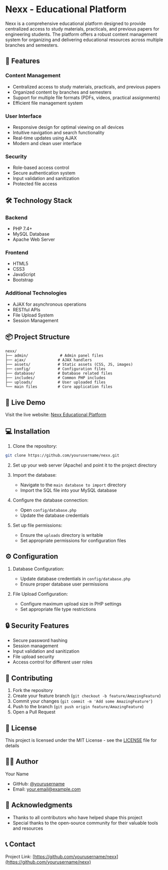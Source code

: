 # Nexx - Educational Platform

Nexx is a comprehensive educational platform designed to provide centralized access to study materials, practicals, and previous papers for engineering students. The platform offers a robust content management system for organizing and delivering educational resources across multiple branches and semesters.

## 🌟 Features

### Content Management
- Centralized access to study materials, practicals, and previous papers
- Organized content by branches and semesters
- Support for multiple file formats (PDFs, videos, practical assignments)
- Efficient file management system

### User Interface
- Responsive design for optimal viewing on all devices
- Intuitive navigation and search functionality
- Real-time updates using AJAX
- Modern and clean user interface

### Security
- Role-based access control
- Secure authentication system
- Input validation and sanitization
- Protected file access

## 🛠️ Technology Stack

### Backend
- PHP 7.4+
- MySQL Database
- Apache Web Server

### Frontend
- HTML5
- CSS3
- JavaScript
- Bootstrap

### Additional Technologies
- AJAX for asynchronous operations
- RESTful APIs
- File Upload System
- Session Management

## 📦 Project Structure

```
nexx/
├── admin/              # Admin panel files
├── ajax/              # AJAX handlers
├── assets/            # Static assets (CSS, JS, images)
├── config/            # Configuration files
├── database/          # Database related files
├── includes/          # Common PHP includes
├── uploads/           # User uploaded files
└── main files         # Core application files
```

## 🚀 Live Demo

Visit the live website: [Nexx Educational Platform](https://nexx.vercel.app)

## 💻 Installation

1. Clone the repository:
```bash
git clone https://github.com/yourusername/nexx.git
```

2. Set up your web server (Apache) and point it to the project directory

3. Import the database:
   - Navigate to the `main database to import` directory
   - Import the SQL file into your MySQL database

4. Configure the database connection:
   - Open `config/database.php`
   - Update the database credentials

5. Set up file permissions:
   - Ensure the `uploads` directory is writable
   - Set appropriate permissions for configuration files

## ⚙️ Configuration

1. Database Configuration:
   - Update database credentials in `config/database.php`
   - Ensure proper database user permissions

2. File Upload Configuration:
   - Configure maximum upload size in PHP settings
   - Set appropriate file type restrictions

## 🔒 Security Features

- Secure password hashing
- Session management
- Input validation and sanitization
- File upload security
- Access control for different user roles

## 🤝 Contributing

1. Fork the repository
2. Create your feature branch (`git checkout -b feature/AmazingFeature`)
3. Commit your changes (`git commit -m 'Add some AmazingFeature'`)
4. Push to the branch (`git push origin feature/AmazingFeature`)
5. Open a Pull Request

## 📝 License

This project is licensed under the MIT License - see the [LICENSE](LICENSE) file for details

## 👨‍💻 Author

Your Name
- GitHub: [@yourusername](https://github.com/yourusername)
- Email: your.email@example.com

## 🙏 Acknowledgments

- Thanks to all contributors who have helped shape this project
- Special thanks to the open-source community for their valuable tools and resources

## 📞 Contact

Project Link: [https://github.com/yourusername/nexx](https://github.com/yourusername/nexx)

